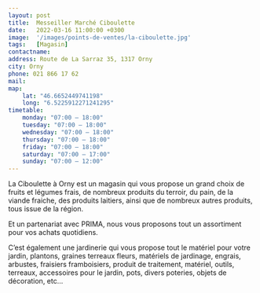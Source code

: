```yaml
---
layout: post
title:  Messeiller Marché Ciboulette
date:   2022-03-16 11:00:00 +0300
image:  '/images/points-de-ventes/la-ciboulette.jpg'
tags:   [Magasin]
contactname: 
address: Route de La Sarraz 35, 1317 Orny
city: Orny
phone: 021 866 17 62
mail:
map:
    lat: "46.6652449741198"
    long: "6.5225912271241295"
timetable:
    monday: "07:00 – 18:00"
    tuesday: "07:00 – 18:00"
    wednesday: "07:00 – 18:00"
    thursday: "07:00 – 18:00"
    friday: "07:00 – 18:00"
    saturday: "07:00 – 17:00"
    sunday: "07:00 – 12:00"
---
```


La Ciboulette à Orny est un magasin qui vous propose un grand choix de fruits et légumes frais, de nombreux produits du terroir, du pain, de la viande fraiche, des produits laitiers, ainsi que de nombreux autres produits, tous issue de la région.

Et un partenariat avec PRIMA, nous vous proposons tout un assortiment pour vos achats quotidiens.

C’est également une jardinerie qui vous propose tout le matériel pour votre jardin, plantons, graines terreaux fleurs, matériels de jardinage, engrais, arbustes, fraisiers framboisiers, produit de traitement, matériel, outils, terreaux, accessoires pour le jardin, pots, divers poteries, objets de décoration, etc…